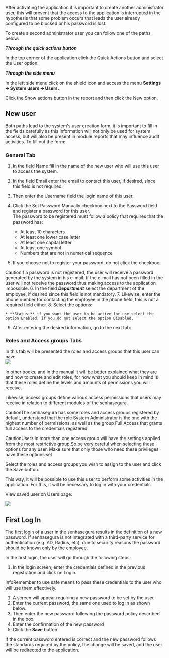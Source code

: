 After activating the application it is important to create another administrator user, this will prevent that the access to the application is interrupted in the hypothesis that some problem occurs that leads the user already configured to be blocked or his password is lost.

To create a second administrator user you can follow one of the paths below:

***Through the quick actions button***

In the top corner of the application click the Quick Actions button and select the User option:

***Through the side menu***

In the left side menu click on the shield icon and access the menu **Settings ➔ System users ➔ Users.**

Click the Show actions button in the report and then click the New option.

## New user

Both paths lead to the system's user creation form, it is important to fill in the fields carefully as this information will not only be used for system access, but will also be present in module reports that may influence audit activities. To fill out the form:

### General Tab

1. In the field Name fill in the name of the new user who will use this user to access the system.
2. In the field Email enter the email to contact this user, if desired, since this field is not required.
3. Then enter the Username field the login name of this user.
4. Click the Set Password Manually checkbox next to the Password field and register a password for this user.  
The password to be registered must follow a policy that requires that the password has:


	* At least 10 characters
	* At least one lower case letter
	* At least one capital letter
	* At least one symbol
	* Numbers that are not in numerical sequence
5. If you choose not to register your password, do not click the checkbox.

CautionIf a password is not registered, the user will receive a password generated by the system in his e\-mail. If the e\-mail has not been filled in the user will not receive the password thus making access to the application impossible.
6. In the field ***Department*** select the department of the employee, if desired since this field is not mandatory.
7. Likewise, enter the phone number for contacting the employee in the phone field, this is not a required field either.
8. Select the options:


	* **Status:** if you want the user to be active for use select the option Enabled, if you do not select the option Disabled.
9. After entering the desired information, go to the next tab:

### Roles and Access groups Tabs

In this tab will be presented the roles and access groups that this user can have.  
![](https://cdn.document360.io/5a1d58df-64ce-42a2-8b23-688477d32f33/Images/Documentation/image-1669742023794.png)

In other books, and in the manual it will be better explained what they are and how to create and edit roles, for now what you should keep in mind is that these roles define the levels and amounts of permissions you will receive.

Likewise, access groups define various access permissions that users may receive in relation to different modules of the senhasegura.

CautionThe senhasegura has some roles and access groups registered by default, understand that the role System Administrator is the one with the highest number of permissions, as well as the group Full Access that grants full access to the credentials registered.

CautionUsers in more than one access group will have the settings applied from the most restrictive group.So be very careful when selecting these options for any user. Make sure that only those who need these privileges have these options set

  


Select the roles and access groups you wish to assign to the user and click the Save button.

This way, it will be possible to use this user to perform some activities in the application. For this, it will be necessary to log in with your credentials.

View saved user on Users page:

![](https://cdn.document360.io/5a1d58df-64ce-42a2-8b23-688477d32f33/Images/Documentation/image-1681485562047.png)

## First Log In

The first login of a user in the senhasegura results in the definition of a new password. If senhasegura is not integrated with a third\-party service for authentication (e.g. AD, Radius, etc), due to security reasons the password should be known only by the employee.

In the first login, the user will go through the following steps:

1. In the login screen, enter the credentials defined in the previous registration and click on Login.

InfoRemember to use safe means to pass these credentials to the user who will use them effectively.  


1. A screen will appear requiring a new password to be set by the user.
2. Enter the current password, the same one used to log in as shown below.
3. Then enter the new password following the password policy described in the box.
4. Enter the confirmation of the new password
5. Click the **Save** button

If the current password entered is correct and the new password follows the standards required by the policy, the change will be saved, and the user will be redirected to the application.

